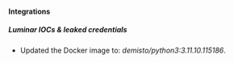
#### Integrations

##### Luminar IOCs & leaked credentials
- Updated the Docker image to: *demisto/python3:3.11.10.115186*.




